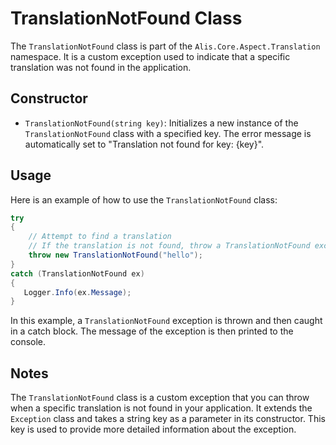 # TranslationNotFound Class

The `TranslationNotFound` class is part of the `Alis.Core.Aspect.Translation` namespace. It is a custom exception used
to indicate that a specific translation was not found in the application.

## Constructor

- `TranslationNotFound(string key)`: Initializes a new instance of the `TranslationNotFound` class with a specified key.
  The error message is automatically set to "Translation not found for key: {key}".

## Usage

Here is an example of how to use the `TranslationNotFound` class:

```csharp
try
{
    // Attempt to find a translation
    // If the translation is not found, throw a TranslationNotFound exception
    throw new TranslationNotFound("hello");
}
catch (TranslationNotFound ex)
{
   Logger.Info(ex.Message);
}
```

In this example, a `TranslationNotFound` exception is thrown and then caught in a catch block. The message of the
exception is then printed to the console.

## Notes

The `TranslationNotFound` class is a custom exception that you can throw when a specific translation is not found in
your application. It extends the `Exception` class and takes a string key as a parameter in its constructor. This key is
used to provide more detailed information about the exception.